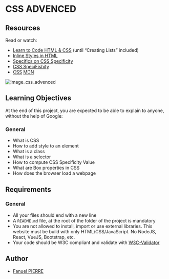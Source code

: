 # CSS ADVENCED

## Resources
Read or watch:

- [Learn to Code HTML & CSS](https://learn.shayhowe.com/html-css/) (until “Creating Lists” included)
- [Inline Styles in HTML](https://www.codecademy.com/article/html-inline-styles)
- [Specifics on CSS Specificity](chrome-extension://efaidnbmnnnibpcajpcglclefindmkaj/https://specifishity.com/specifishity.pdf)
- [CSS SpeciFishity](https://specifishity.com/specifishity.pdf)
- [CSS](https://developer.mozilla.org/en-US/docs/Learn/CSS)
[MDN](https://developer.mozilla.org/en-US/)

![image_css_advenced](https://github.com/user-attachments/assets/6ce8d60e-64ae-4acf-bad6-2366cf88c285)

## Learning Objectives
At the end of this project, you are expected to be able to explain to anyone, without the help of Google:

### General
- What is CSS
- How to add style to an element
- What is a class
- What is a selector
- How to compute CSS Specificity Value
- What are Box properties in CSS
- How does the browser load a webpage

## Requirements
### General
- All your files should end with a new line
- A `README.md` file, at the root of the folder of the project is mandatory
- You are not allowed to install, import or use external libraries. This website must be build with only HTML/CSS/JavaScript. No NodeJS, React, VueJS, Bootstrap, etc.
- Your code should be W3C compliant and validate with [W3C-Validator](https://github.com/hs-hq/W3C-Validator)


## Author
- [Fanuel PIERRE](https://www.github.com/Fpierr)
